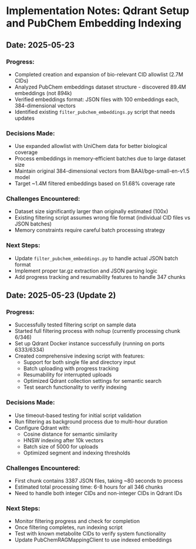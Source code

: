 # Implementation Notes: Qdrant Setup and PubChem Embedding Indexing

## Date: 2025-05-23

### Progress:

- Completed creation and expansion of bio-relevant CID allowlist (2.7M CIDs)
- Analyzed PubChem embeddings dataset structure - discovered 89.4M embeddings (not 894k)
- Verified embeddings format: JSON files with 100 embeddings each, 384-dimensional vectors
- Identified existing `filter_pubchem_embeddings.py` script that needs updates

### Decisions Made:

- Use expanded allowlist with UniChem data for better biological coverage
- Process embeddings in memory-efficient batches due to large dataset size
- Maintain original 384-dimensional vectors from BAAI/bge-small-en-v1.5 model
- Target ~1.4M filtered embeddings based on 51.68% coverage rate

### Challenges Encountered:

- Dataset size significantly larger than originally estimated (100x)
- Existing filtering script assumes wrong file format (individual CID files vs JSON batches)
- Memory constraints require careful batch processing strategy

### Next Steps:

- Update `filter_pubchem_embeddings.py` to handle actual JSON batch format
- Implement proper tar.gz extraction and JSON parsing logic
- Add progress tracking and resumability features to handle 347 chunks

## Date: 2025-05-23 (Update 2)

### Progress:

- Successfully tested filtering script on sample data
- Started full filtering process with nohup (currently processing chunk 6/346)
- Set up Qdrant Docker instance successfully (running on ports 6333/6334)
- Created comprehensive indexing script with features:
  - Support for both single file and directory input
  - Batch uploading with progress tracking
  - Resumability for interrupted uploads
  - Optimized Qdrant collection settings for semantic search
  - Test search functionality to verify indexing

### Decisions Made:

- Use timeout-based testing for initial script validation
- Run filtering as background process due to multi-hour duration
- Configure Qdrant with:
  - Cosine distance for semantic similarity
  - HNSW indexing after 10k vectors
  - Batch size of 5000 for uploads
  - Optimized segment and indexing thresholds

### Challenges Encountered:

- First chunk contains 3387 JSON files, taking ~80 seconds to process
- Estimated total processing time: 6-8 hours for all 346 chunks
- Need to handle both integer CIDs and non-integer CIDs in Qdrant IDs

### Next Steps:

- Monitor filtering progress and check for completion
- Once filtering completes, run indexing script
- Test with known metabolite CIDs to verify system functionality
- Update PubChemRAGMappingClient to use indexed embeddings
